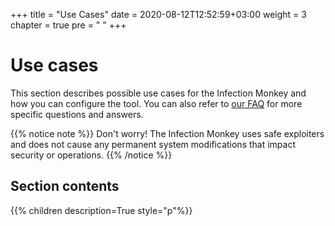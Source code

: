 +++
title = "Use Cases"
date = 2020-08-12T12:52:59+03:00
weight = 3
chapter = true
pre = "<i class='fas fa-map-marked-alt'></i> "
+++

# Use cases

This section describes possible use cases for the Infection Monkey and how you can configure the tool. 
You can also refer to [our FAQ](../../faq) for more specific questions and answers.

{{% notice note %}}
Don't worry! The Infection Monkey uses safe exploiters and does not cause any permanent system modifications that impact security or operations.
{{% /notice %}}

## Section contents

{{% children description=True style="p"%}}
